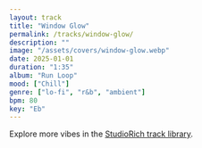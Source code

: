 ```yaml
---
layout: track
title: "Window Glow"
permalink: /tracks/window-glow/
description: ""
image: "/assets/covers/window-glow.webp"
date: 2025-01-01
duration: "1:35"
album: "Run Loop"
mood: ["Chill"]
genre: ["lo-fi", "r&b", "ambient"]
bpm: 80
key: "Eb"
---
```


Explore more vibes in the [StudioRich track library](/tracks/).
